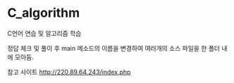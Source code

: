 # C_algorithm

C언어 연습 및 알고리즘 학습

정답 체크 및 풀이 후 main 메소드의 이름을 변경하여 여러개의 소스 파일을 한 폴더 내에 모아둠.

참고 사이트
http://220.89.64.243/index.php
